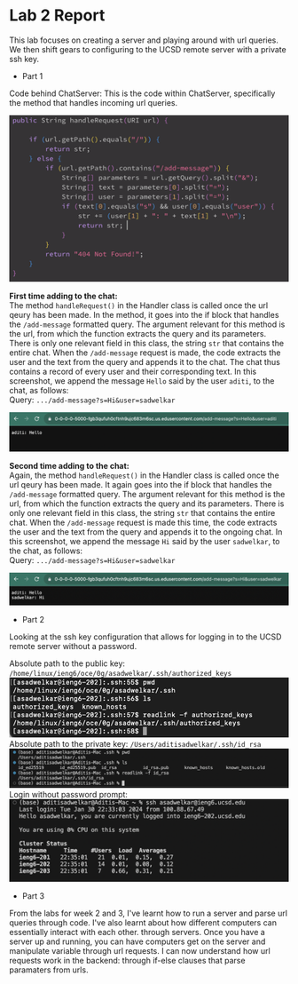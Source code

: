 # Lab 2 Report

This lab focuses on creating a server and playing around with url queries. We then shift gears to configuring to the UCSD remote server with a private ssh key.

* Part 1  

Code behind ChatServer:
This is the code within ChatServer, specifically the method that handles incoming url queries.  

![Image](chatserver.png) 

**First time adding to the chat:**  
The method `handleRequest()` in the Handler class is called once the url qeury has been made. In the method, it goes into the if block that handles the `/add-message` formatted query. The argument relevant for this method is the url, from which the function extracts the query and its parameters. There is only one relevant field in this class, the string `str` that contains the entire chat. When the `/add-message` request is made, the code extracts the user and the text from the query and appends it to the chat. The chat thus contains a record of every user and their corresponding text. In this screenshot, we append the message `Hello` said by the user `aditi`, to the chat, as follows:  
Query: `.../add-message?s=Hi&user=sadwelkar`  

![Image](sc1.png)  

**Second time adding to the chat:**  
Again, the method `handleRequest()` in the Handler class is called once the url qeury has been made. It again goes into the if block that handles the `/add-message` formatted query. The argument relevant for this method is the url, from which the function extracts the query and its parameters. There is only one relevant field in this class, the string `str` that contains the entire chat. When the `/add-message` request is made this time, the code extracts the user and the text from the query and appends it to the ongoing chat. In this screenshot, we append the message `Hi` said by the user `sadwelkar`, to the chat, as follows:  
Query: `.../add-message?s=Hi&user=sadwelkar`  

![Image](sc2.png)  

* Part 2  

Looking at the ssh key configuration that allows for logging in to the UCSD remote server without a password.

Absolute path to the public key: `/home/linux/ieng6/oce/0g/asadwelkar/.ssh/authorized_keys`  
![Image](public-key.png)  
Absolute path to the private key: `/Users/aditisadwelkar/.ssh/id_rsa`  
![Image](private-key.png)  
Login without password prompt:  
![Image](ssh-login.png)  

* Part 3

From the labs for week 2 and 3, I've learnt how to run a server and parse url queries through code. I've also learnt about how different computers can essentially interact with each other. through servers. Once you have a server up and running, you can have computers get on the server and manipulate variable through url requests. I can now understand how url requests work in the backend: through if-else clauses that parse paramaters from urls. 

